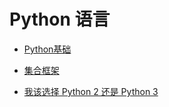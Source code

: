 # Python 语言

* [Python基础](PythonFundamental.md)
* [集合框架](Collection.md)

* [我该选择 Python 2 还是 Python 3](Python2vs3.md)